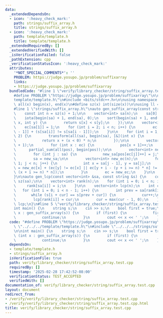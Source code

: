 ```yaml
---
data:
  _extendedDependsOn:
  - icon: ':heavy_check_mark:'
    path: strings/suffix_array.h
    title: strings/suffix_array.h
  - icon: ':heavy_check_mark:'
    path: template/template.h
    title: template/template.h
  _extendedRequiredBy: []
  _extendedVerifiedWith: []
  _isVerificationFailed: false
  _pathExtension: cpp
  _verificationStatusIcon: ':heavy_check_mark:'
  attributes:
    '*NOT_SPECIAL_COMMENTS*': ''
    PROBLEM: https://judge.yosupo.jp/problem/suffixarray
    links:
    - https://judge.yosupo.jp/problem/suffixarray
  bundledCode: "#line 1 \"verify/library_checker/string/suffix_array.test.cpp\"\n\
    #define PROBLEM \"https://judge.yosupo.jp/problem/suffixarray\"\n\n#line 1 \"\
    template/template.h\"\n#include <bits/stdc++.h>\n\nusing namespace std;\n\n#define\
    \ all(x) begin(x), end(x)\n#define sz(x) int(size(x))\n\nusing ll = long long;\n\
    #line 1 \"strings/suffix_array.h\"\nauto gen_suffix_array(const string &s) {\n\
    \    const int n = sz(s) + 1;\n\n    vector<int> sa(n);\n    sa[0] = n - 1;\n\
    \    iota(begin(sa) + 1, end(sa), 0);\n    sort(begin(sa) + 1, end(sa), [&](int\
    \ x, int y) {\n        return s[x] < s[y];\n    });\n\n    vector<int> ec(n);\n\
    \    ec[sa[1]] = 1;\n    for (int i = 2; i < n; i++) {\n        ec[sa[i]] = ec[sa[i\
    \ - 1]] + (s[sa[i]] != s[sa[i - 1]]);\n    }\n\n    for (int i = 1; i < n; i *=\
    \ 2) {\n        transform(all(sa), begin(sa), [&](int x) {\n            x -= i;\n\
    \            return x + (x < 0) * n;\n        });\n\n        vector<int> pos(n\
    \ + 1);\n        for (int x : ec) {\n            pos[x + 1]++;\n        }\n  \
    \      partial_sum(all(pos), begin(pos));\n\n        vector<int> new_sa(n);\n\
    \        for (int j : sa) {\n            new_sa[pos[ec[j]]++] = j;\n        }\n\
    \        sa = new_sa;\n\n        vector<int> new_ec(n);\n        for (int j =\
    \ 1; j < n; j++) {\n            int x = sa[j - 1], y = sa[j];\n            new_ec[y]\
    \ = new_ec[x] + (ec[y] != ec[x] || ec[y + i - (y + i >= n) * n] != ec[x + i -\
    \ (x + i >= n) * n]);\n        }\n        ec = new_ec;\n    }\n\n    return sa;\n\
    }\n\nauto gen_lcp(const vector<int> &sa, const string &s) {\n    const int n =\
    \ sz(sa);\n\n    vector<int> rank(n);\n    for (int i = 0; i < n; i++) {\n   \
    \     rank[sa[i]] = i;\n    }\n\n    vector<int> lcp(n);\n    int cur = 0;\n \
    \   for (int i = 0; i < n - 1; i++) {\n        int prev = sa[rank[i] - 1];\n \
    \       while (s[i + cur] == s[prev + cur]) {\n            cur++;\n        }\n\
    \        lcp[rank[i]] = cur;\n        cur = max(cur - 1, 0);\n    }\n    return\
    \ lcp;\n}\n#line 5 \"verify/library_checker/string/suffix_array.test.cpp\"\n\n\
    int main() {\n    string s;\n    cin >> s;\n    bool first = true;\n    for (int\
    \ x : gen_suffix_array(s)) {\n        if (first) {\n            first = false;\n\
    \            continue;\n        }\n        cout << x << ' ';\n    }\n}\n"
  code: "#define PROBLEM \"https://judge.yosupo.jp/problem/suffixarray\"\n\n#include\
    \ \"../../../template/template.h\"\n#include \"../../../strings/suffix_array.h\"\
    \n\nint main() {\n    string s;\n    cin >> s;\n    bool first = true;\n    for\
    \ (int x : gen_suffix_array(s)) {\n        if (first) {\n            first = false;\n\
    \            continue;\n        }\n        cout << x << ' ';\n    }\n}"
  dependsOn:
  - template/template.h
  - strings/suffix_array.h
  isVerificationFile: true
  path: verify/library_checker/string/suffix_array.test.cpp
  requiredBy: []
  timestamp: '2025-02-28 17:42:52-08:00'
  verificationStatus: TEST_ACCEPTED
  verifiedWith: []
documentation_of: verify/library_checker/string/suffix_array.test.cpp
layout: document
redirect_from:
- /verify/verify/library_checker/string/suffix_array.test.cpp
- /verify/verify/library_checker/string/suffix_array.test.cpp.html
title: verify/library_checker/string/suffix_array.test.cpp
---
```

